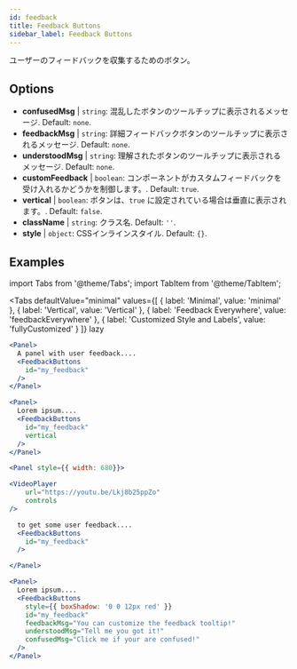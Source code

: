 ```yaml
---
id: feedback 
title: Feedback Buttons
sidebar_label: Feedback Buttons
---
```


ユーザーのフィードバックを収集するためのボタン。

## Options

* __confusedMsg__ | `string`: 混乱したボタンのツールチップに表示されるメッセージ. Default: `none`.
* __feedbackMsg__ | `string`: 詳細フィードバックボタンのツールチップに表示されるメッセージ. Default: `none`.
* __understoodMsg__ | `string`: 理解されたボタンのツールチップに表示されるメッセージ. Default: `none`.
* __customFeedback__ | `boolean`: コンポーネントがカスタムフィードバックを受け入れるかどうかを制御します。. Default: `true`.
* __vertical__ | `boolean`: ボタンは、`true` に設定されている場合は垂直に表示されます。. Default: `false`.
* __className__ | `string`: クラス名. Default: `''`.
* __style__ | `object`: CSSインラインスタイル. Default: `{}`.


## Examples

import Tabs from '@theme/Tabs';
import TabItem from '@theme/TabItem';

<Tabs
    defaultValue="minimal"
    values={[
        { label: 'Minimal', value: 'minimal' },
        { label: 'Vertical', value: 'Vertical' },
        { label: 'Feedback Everywhere', value: 'feedbackEverywhere' },
        { label: 'Customized Style and Labels', value: 'fullyCustomized' }
    ]}
    lazy
>

<TabItem value="minimal">

```jsx live
<Panel>
  A panel with user feedback....
  <FeedbackButtons
    id="my_feedback" 
  />
</Panel>
```

</TabItem>

<TabItem value="Vertical">

```jsx live
<Panel>
  Lorem ipsum....
  <FeedbackButtons
    id="my_feedback" 
    vertical
  />
</Panel>
```
</TabItem>

<TabItem value="feedbackEverywhere">

```jsx live
<Panel style={{ width: 680}}>

<VideoPlayer
    url="https://youtu.be/Lkj8b25ppZo"
    controls
/>

  to get some user feedback....
  <FeedbackButtons
    id="my_feedback" 
  />

</Panel>
```
</TabItem>

<TabItem value="fullyCustomized">

```jsx live
<Panel>
  Lorem ipsum....
  <FeedbackButtons
    style={{ boxShadow: '0 0 12px red' }}
    id="my_feedback"  
    feedbackMsg="You can customize the feedback tooltip!"
    understoodMsg="Tell me you got it!" 
    confusedMsg="Click me if your are confused!" 
  />
</Panel>
```
</TabItem>

</Tabs>

